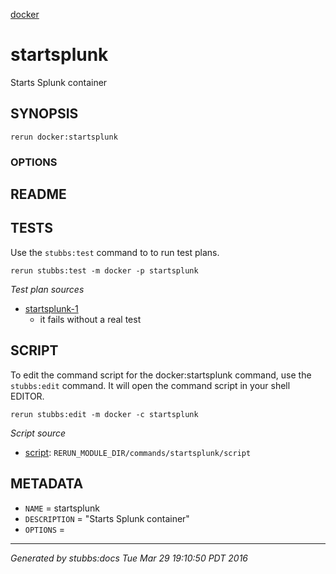 [docker](../../index.html)
# startsplunk 

Starts Splunk container

## SYNOPSIS

    rerun docker:startsplunk 

### OPTIONS



## README



## TESTS

Use the `stubbs:test` command to to run test plans.

    rerun stubbs:test -m docker -p startsplunk

*Test plan sources*

* [startsplunk-1](../../tests/startsplunk-1.html)
  * it fails without a real test

## SCRIPT

To edit the command script for the docker:startsplunk command, 
use the `stubbs:edit`
command. It will open the command script in your shell EDITOR.

    rerun stubbs:edit -m docker -c startsplunk

*Script source*

* [script](script.html): `RERUN_MODULE_DIR/commands/startsplunk/script`

## METADATA

* `NAME` = startsplunk
* `DESCRIPTION` = "Starts Splunk container"
* `OPTIONS` = 

----

*Generated by stubbs:docs Tue Mar 29 19:10:50 PDT 2016*

